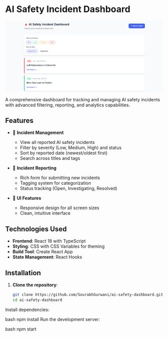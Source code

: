 # AI Safety Incident Dashboard

![Dashboard Screenshot](/public/screenshot.png)

A comprehensive dashboard for tracking and managing AI safety incidents with advanced filtering, reporting, and analytics capabilities.

## Features

- 🚨 **Incident Management**
  - View all reported AI safety incidents
  - Filter by severity (Low, Medium, High) and status
  - Sort by reported date (newest/oldest first)
  - Search across titles and tags

- 📝 **Incident Reporting**
  - Rich form for submitting new incidents
  - Tagging system for categorization
  - Status tracking (Open, Investigating, Resolved)

- 🎨 **UI Features**
  - Responsive design for all screen sizes
  - Clean, intuitive interface

## Technologies Used

- **Frontend**: React 18 with TypeScript
- **Styling**: CSS with CSS Variables for theming
- **Build Tool**: Create React App
- **State Management**: React Hooks

## Installation

1. **Clone the repository**:
   ```bash
   git clone https://github.com/SourabhGurwani/ai-safety-dashboard.git
   cd ai-safety-dashboard
Install dependencies:

bash
npm install
Run the development server:

bash
npm start